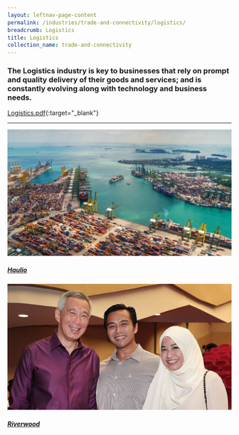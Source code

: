 ```yaml
---
layout: leftnav-page-content
permalink: /industries/trade-and-connectivity/logistics/
breadcrumb: Logistics
title: Logistics
collection_name: trade-and-connectivity
---
```


### The Logistics industry is key to businesses that rely on prompt and quality delivery of their goods and services; and is constantly evolving along with technology and business needs.

[Logistics.pdf](/images/PDF/Trade-and-Connectivity/Logistics.pdf){:target="_blank"}

---
<div>
	<div class="row is-multiline">
		<div class="col is-half-tablet padding--bottom--lg">
			<a href="/industries/trade-and-connectivity/logistics/haulio/" class="project-link">
				<img src="/images/industries/trade-and-connectivity/images/Haulio.jpg" alt="Haulio" class="project-image">
				<div class="project-card">
					<div class="project-title margin--bottom--xs">
						<h5><b>Haulio</b></h5>
					</div>
				</div>
			</a>
	  	</div>
		<div class="col is-half-tablet padding--bottom--lg">
			<a href="/industries/trade-and-connectivity/logistics/riverwood/" class="project-link">
				<img src="/images/industries/trade-and-connectivity/images/Riverwood.jpg" alt="Riverwood" class="project-image">
				<div class="project-card">
						<div class="project-title margin--bottom--xs">
								<h5><b>Riverwood</b></h5>
						</div>
				</div>
			</a>
		</div>
	</div>
</div>
